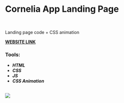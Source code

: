 <h1>Cornelia App Landing Page</h1>
<br>
<p>Landing page code + CSS animation</p>
<a href="https://alinaharakh.github.io/cornelia/"><strong>WEBSITE LINK</strong></a>
<br>
<h3>Tools:</h3>
<ul>
  <li>
    <em>
      <strong>HTML</strong>
    </em>
  </li>
    <li>
    <em>
      <strong>CSS</strong>
    </em>
  </li>
    <li>
    <em>
      <strong>JS</strong>
    </em>
  </li>
    <li>
    <em>
      <strong>CSS Animation</strong>
    </em>
  </li>
</ul>
<br>
<img src="https://github.com/AlinaHarakh/public-images/raw/main/original.jpg">

